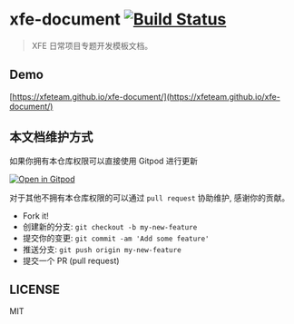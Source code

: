 # xfe-document [![Build Status](https://travis-ci.com/XFETeam/xfe-document.svg?branch=master)](https://travis-ci.com/XFETeam/xfe-document)

> XFE 日常项目专题开发模板文档。

## Demo

[https://xfeteam.github.io/xfe-document/](https://xfeteam.github.io/xfe-document/)

## 本文档维护方式

如果你拥有本仓库权限可以直接使用 Gitpod 进行更新

[![Open in Gitpod](https://gitpod.io/button/open-in-gitpod.svg)](https://gitpod.io/#https://github.com/XFETeam/xfe-document)

对于其他不拥有本仓库权限的可以通过 `pull request` 协助维护, 感谢你的贡献。

- Fork it!
- 创建新的分支: `git checkout -b my-new-feature`
- 提交你的变更: `git commit -am 'Add some feature'`
- 推送分支: `git push origin my-new-feature`
- 提交一个 PR (pull request)

## LICENSE

MIT
